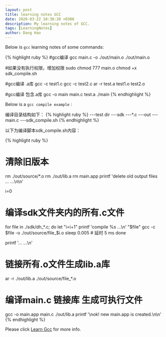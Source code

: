 ```yaml
---
layout: post
title: learning notes GCC
date: 2020-03-22 10:38:20 +0300
description: My learning notes of GCC.
tags: [LearningNotes]
author: Dang Hao
---
```

Below is `gcc` learning notes of some commands:

{% highlight ruby %}
#gcc编译
gcc main.c -o ./out/main.o
./out/main.o

#如果没有执行权限，增加权限
sudo chmod 777 main.o
chmod +x sdk_compile.sh

#gcc编译 .a库
gcc -c test1.c 
gcc -c test2.c 
ar -r test.a test1.o test2.o

#gcc编译 包含.a库
gcc -o main main.c test.a 
./main 
{% endhighlight %}

Below is a `gcc compile example` :

编译目录结构如下：
{% highlight ruby %}
---test dir
   ---sdk
      ---*.c
   ---out
   ---main.c
   ---sdk_compile.sh
{% endhighlight %}

以下为编译脚本sdk_compile.sh内容：

{% highlight ruby %}
# 清除旧版本
rm ./out/source/*.o
rm ./out/lib.a
rm main.app
printf 'delete old output files ... ...\n\n'

i=0

# 编译sdk文件夹内的所有.c文件
for file in ./sdk/dh_*.c; do
    let "i=i+1"
    printf 'compile %s ...\n' "$file"
    gcc -c $file -o ./out/source/file_$i.o
    sleep 0.005   # 延时 5 ms
done

printf '... ...\n'
# 链接所有.o文件生成lib.a库
ar -r ./out/lib.a ./out/source/file_*.o

# 编译main.c 链接库 生成可执行文件
gcc -o main.app main.c ./out/lib.a 
printf '\nok! new main.app is created.\n\n'
{% endhighlight %}

Please click [Learn Gcc] for more info.

[Learn Gcc]: http://c.biancheng.net/view/676.html
